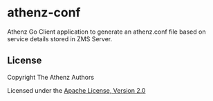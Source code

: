 athenz-conf
===========

Athenz Go Client application to generate an athenz.conf file based
on service details stored in ZMS Server.

## License

Copyright The Athenz Authors

Licensed under the [Apache License, Version 2.0](http://www.apache.org/licenses/LICENSE-2.0)


